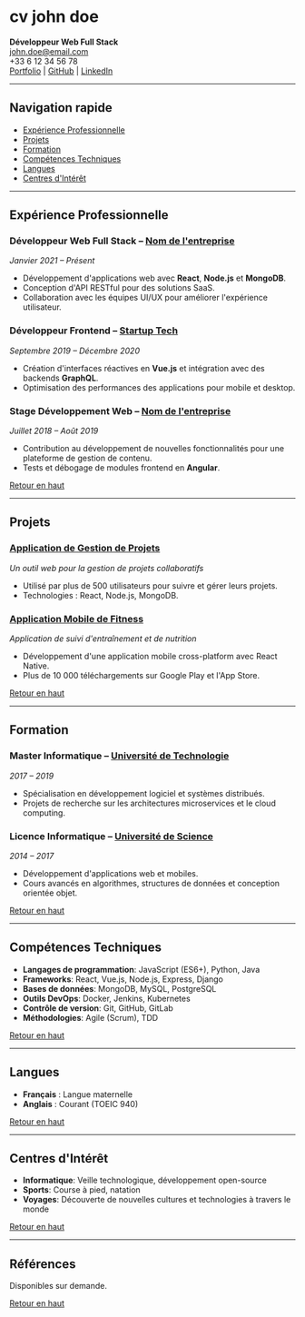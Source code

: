 # cv john doe

**Développeur Web Full Stack**  
john.doe@email.com  
+33 6 12 34 56 78  
[Portfolio](https://john-doe-portfolio.com) | [GitHub](https://github.com/johndoe) | [LinkedIn](https://www.linkedin.com/in/johndoe)

---

## Navigation rapide
- [Expérience Professionnelle](#expérience-professionnelle)
- [Projets](#projets)
- [Formation](#formation)
- [Compétences Techniques](#compétences-techniques)
- [Langues](#langues)
- [Centres d'Intérêt](#centres-dintérêt)

---

## Expérience Professionnelle

### Développeur Web Full Stack – [Nom de l'entreprise](https://www.nom-entreprise.com)  
*Janvier 2021 – Présent*  
- Développement d'applications web avec **React**, **Node.js** et **MongoDB**.
- Conception d'API RESTful pour des solutions SaaS.
- Collaboration avec les équipes UI/UX pour améliorer l'expérience utilisateur.

### Développeur Frontend – [Startup Tech](https://www.startup-tech.com)  
*Septembre 2019 – Décembre 2020*  
- Création d'interfaces réactives en **Vue.js** et intégration avec des backends **GraphQL**.
- Optimisation des performances des applications pour mobile et desktop.

### Stage Développement Web – [Nom de l'entreprise](https://www.nom-entreprise.com)  
*Juillet 2018 – Août 2019*  
- Contribution au développement de nouvelles fonctionnalités pour une plateforme de gestion de contenu.
- Tests et débogage de modules frontend en **Angular**.

[Retour en haut](#navigation-rapide)

---

## Projets

### [Application de Gestion de Projets](https://github.com/johndoe/gestion-projets)
*Un outil web pour la gestion de projets collaboratifs*  
- Utilisé par plus de 500 utilisateurs pour suivre et gérer leurs projets.
- Technologies : React, Node.js, MongoDB.

### [Application Mobile de Fitness](https://github.com/johndoe/app-fitness)
*Application de suivi d'entraînement et de nutrition*  
- Développement d'une application mobile cross-platform avec React Native.
- Plus de 10 000 téléchargements sur Google Play et l'App Store.

[Retour en haut](#navigation-rapide)

---

## Formation

### Master Informatique – [Université de Technologie](https://www.universite.com)  
*2017 – 2019*  
- Spécialisation en développement logiciel et systèmes distribués.
- Projets de recherche sur les architectures microservices et le cloud computing.

### Licence Informatique – [Université de Science](https://www.universite.com)  
*2014 – 2017*  
- Développement d'applications web et mobiles.
- Cours avancés en algorithmes, structures de données et conception orientée objet.

[Retour en haut](#navigation-rapide)

---

## Compétences Techniques

- **Langages de programmation**: JavaScript (ES6+), Python, Java
- **Frameworks**: React, Vue.js, Node.js, Express, Django
- **Bases de données**: MongoDB, MySQL, PostgreSQL
- **Outils DevOps**: Docker, Jenkins, Kubernetes
- **Contrôle de version**: Git, GitHub, GitLab
- **Méthodologies**: Agile (Scrum), TDD

[Retour en haut](#navigation-rapide)

---

## Langues

- **Français** : Langue maternelle
- **Anglais** : Courant (TOEIC 940)

[Retour en haut](#navigation-rapide)

---

## Centres d'Intérêt

- **Informatique**: Veille technologique, développement open-source
- **Sports**: Course à pied, natation
- **Voyages**: Découverte de nouvelles cultures et technologies à travers le monde

[Retour en haut](#navigation-rapide)

---

## Références

Disponibles sur demande.

[Retour en haut](#navigation-rapide)
